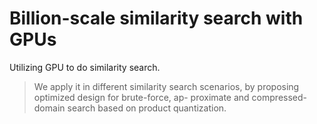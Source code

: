 # Billion-scale similarity search with GPUs

Utilizing GPU to do similarity search.

> We apply it in different similarity search
scenarios, by proposing optimized design for brute-force, ap-
proximate and compressed-domain search based on product
quantization.